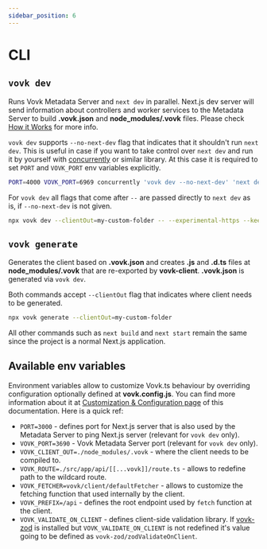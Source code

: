 ```yaml
---
sidebar_position: 6
---
```


# CLI

## `vovk dev`

Runs Vovk Metadata Server and `next dev` in parallel. Next.js dev server will send information about controllers and worker services to the Metadata Server to build **.vovk.json** and **node_modules/.vovk** files. Please check [How it Works](./how-it-works) for more info.

`vovk dev` supports `--no-next-dev` flag that indicates that it shouldn't run `next dev`. This is useful in case if you want to take control over `next dev` and run it by yourself with [concurrently](https://www.npmjs.com/package/concurrently) or similar library. At this case it is required to set `PORT` and `VOVK_PORT` env variables explicitly.

```sh
PORT=4000 VOVK_PORT=6969 concurrently 'vovk dev --no-next-dev' 'next dev' --kill-others
```

For `vovk dev` all flags that come after ` -- ` are passed directly to `next dev` as is, if `--no-next-dev` is not given.

```sh
npx vovk dev --clientOut=my-custom-folder -- --experimental-https --keepAliveTimeout 70000
```

## `vovk generate`

Generates the client based on **.vovk.json** and creates **.js** and **.d.ts** files at **node_modules/.vovk** that are re-exported by **vovk-client**. **.vovk.json** is generated via `vovk dev`.

Both commands accept `--clientOut` flag that indicates where client needs to be generated.

```sh
npx vovk generate --clientOut=my-custom-folder
```

All other commands such as `next build` and `next start` remain the same since the project is a normal Next.js application.

## Available env variables

Environment variables allow to customize Vovk.ts behaviour by overriding configuration optionally defined at **vovk.config.js**. You can find more information about it at [Customization & Configuration page](./customization) of this documentation. Here is a quick ref:

- `PORT=3000` - defines port for Next.js server that is also used by the Metadata Server to ping Next.js server (relevant for `vovk dev` only).
- `VOVK_PORT=3690` - Vovk Metadata Server port (relevant for `vovk dev` only).
- `VOVK_CLIENT_OUT=./node_modules/.vovk` - where the client needs to be compiled to.
- `VOVK_ROUTE=./src/app/api/[[...vovk]]/route.ts` - allows to redefine path to the wildcard route.
- `VOVK_FETCHER=vovk/client/defaultFetcher` - allows to customize the fetching function that used internally by the client.
- `VOVK_PREFIX=/api` - defines the root endpoint used by `fetch` function at the client.
- `VOVK_VALIDATE_ON_CLIENT` - defines client-side validation library. If [vovk-zod](https://github.com/finom/vovk-zod) is installed but `VOVK_VALIDATE_ON_CLIENT` is not redefined it's value going to be defined as `vovk-zod/zodValidateOnClient`.